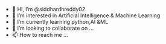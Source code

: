 - 👋 Hi, I’m @siddhardhreddy02
- 👀 I’m interested in Artificial Intelligence & Machine Learning
- 🌱 I’m currently learning python,AI &ML
- 💞️ I’m looking to collaborate on ...
- 📫 How to reach me ...

<!---
siddhardhreddy02/siddhardhreddy02 is a ✨ special ✨ repository because its `README.md` (this file) appears on your GitHub profile.
You can click the Preview link to take a look at your changes.
--->
